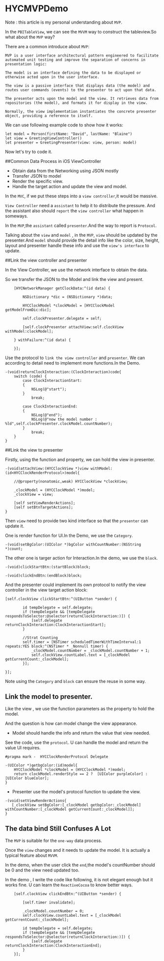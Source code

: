 # HYCMVPDemo

Note : this article is my personal understanding about `MVP`.

In the `PBITableView`, we can see the `MVVM` way to construct the tableview.So what about the `MVP` way? 

There are a common introduce about `MVP`:

```
MVP is a user interface architectural pattern engineered to facilitate automated unit testing and improve the separation of concerns in presentation logic:

The model is an interface defining the data to be displayed or otherwise acted upon in the user interface.

The view is a passive interface that displays data (the model) and routes user commands (events) to the presenter to act upon that data.

The presenter acts upon the model and the view. It retrieves data from repositories (the model), and formats it for display in the view.

Normally, the view implementation instantiates the concrete presenter object, providing a reference to itself. 
```
We can use following example code to show how it works:

```
let model = Person(firstName: "David", lastName: "Blaine")
let view = GreetingViewController()
let presenter = GreetingPresenter(view: view, person: model)
```
Now let's try to code it. 

##Common Data Process in iOS ViewController

* Obtain data from the Networking using JSON mostly
* Transfer JSON to model
* Render the specific view.
* Handle the target action and update the view and model.
   
In the `MVC`, if we put these steps into a `view controller`,it would be massive.

`View Controller` need a `assistant` to help it to distribute the pressure. And the assistant also should `report` the `view controller` what happen in someways.

In the `MVP`,the `assistant` called `presenter`.And the way to report is `Protocol`.

Talking about the `view` and `model` , in the `MVP`, `view` should be updated by the presenter.And `model` should provide the detail info like the color, size, height, layout and presenter handle these info and use the `view's interface` to  update.

##Link the view controller and presenter

In the View Controller, we use the network interface to obtain the data.

So we transfer the JSON to the Model and link the view and present.

```
    [HYCNetworkManager getClockData:^(id data) {
        
        NSDictionary *dic = (NSDictionary *)data;
        
        HYCClockModel *clockModel = [HYCClockModel getModelFromDic:dic];
        
        self.clockPresenter.delegate = self;
        
        [self.clockPresenter attachView:self.clockView withModel:clockModel];
        
    } withFailure:^(id data) {
        
    }];
```

Use the protocol to `link the view controller` and `presenter`. We can according to detail need to implement more functions.In the Demo.

```
-(void)returnClockInteraction:(ClockInteraction)code{
    switch (code) {
        case ClockInteractionStart:
        {
            NSLog(@"start");
        }
            break;
            
        case ClockInteractionEnd:
        {
            NSLog(@"end");
            NSLog(@"now the model number : %ld",self.clockPresenter.clockModel.countNumber);
        }
            break;
    }
}
```
##Link the view to presenter

Firstly, using the function and property, we can hold the view in presenter.

```
-(void)attachView:(HYCClockView *)view withModel:(id<HYCClockRenderProtocol>)model{

    //@property(nonatomic,weak) HYCClockView *clockView;
    
    _clockModel = (HYCClockModel *)model;
    _clockView = view;
    
    [self setViewRenderActions];
    [self setBtnTargetActions];
}
```

Then `view` need to provide two kind interface so that the `presenter` can update it.

One is render function for UI.In the Demo, we use the `Category`.
```
-(void)setBgColor:(UIColor *)bgColor withCountNumber:(NSString *)count;
``` 
The other one is targer action for Interaction.In the demo, we use the `block`.

```
-(void)clickStartBtn:(startBlock)block;

-(void)clickEndBtn:(endBlock)block;
```
And the presenter could implement its own protocol to notify the view controller in the view target action block:

```
[self.clockView clickStartBtn:^(UIButton *sender) {
        
        id tempDelegate = self.delegate;
        if (tempDelegate && [tempDelegate respondsToSelector:@selector(returnClockInteraction:)]) {
            [self.delegate returnClockInteraction:ClockInteractionStart];
        }
        
        //Strat Counting
        self.timer = [NSTimer scheduledTimerWithTimeInterval:1 repeats:YES block:^(NSTimer * _Nonnull timer) {
            _clockModel.countNumber = _clockModel.countNumber + 1;
            self.clockView.countLabel.text = [_clockModel getCurrentCount:_clockModel];
        }];
        
}];
```
Note using the  `Category` and `block` can ensure the reuse in some way.

## Link the model to presenter.

Like the view , we use the function parameters as the property to hold the model.

And the question is how can model change the view appearance.

* Model should handle the info and return the value that view needed.

See the code, use the `protocol`. U can handle the model and return the value UI requires.

```
#pragma mark -  HYCClockRenderProtocol Delegate

-(UIColor *)getbgColor:(id)model{
    HYCClockModel *clockModel = (HYCClockModel *)model;
    return clockModel.renderStyle == 2 ?  [UIColor purpleColor] : [UIColor blueColor];
}
```
* Presenter use the model's protocol function to update the view.

```
-(void)setViewRenderActions{
   [_clockView setBgColor:[_clockModel getbgColor:_clockModel] withCountNumber:[_clockModel getCurrentCount:_clockModel]];
}
```

## The data bind Still Confuses A Lot

The `MVP` is suitable for the `one-way` data process. 

Once the `view` changes and it needs to update the model. It is actually a typical feature about `MVVM`.

In the demo, when the user click the `end`,the model's countNumber should be 0 and the view need updated too.

In the demo , I write the code like following, it is not elegant enough but it works fine.
U can learn the `ReactiveCocoa` to know better ways.

```
    [self.clockView clickEndBtn:^(UIButton *sender) {
        
        [self.timer invalidate];
        
        _clockModel.countNumber = 0;
        self.clockView.countLabel.text = [_clockModel getCurrentCount:_clockModel];
        
        id tempDelegate = self.delegate;
        if (tempDelegate && [tempDelegate respondsToSelector:@selector(returnClockInteraction:)]) {
            [self.delegate returnClockInteraction:ClockInteractionEnd];
        }
    }];
```

 














 





